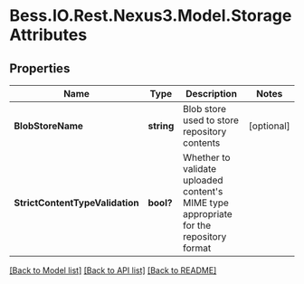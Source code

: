 # Bess.IO.Rest.Nexus3.Model.StorageAttributes
## Properties

Name | Type | Description | Notes
------------ | ------------- | ------------- | -------------
**BlobStoreName** | **string** | Blob store used to store repository contents | [optional] 
**StrictContentTypeValidation** | **bool?** | Whether to validate uploaded content&#39;s MIME type appropriate for the repository format | 

[[Back to Model list]](../README.md#documentation-for-models) [[Back to API list]](../README.md#documentation-for-api-endpoints) [[Back to README]](../README.md)

